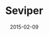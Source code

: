 ---
layout: post
title: "Seviper"
date: 2015-02-09
categories: [Safari des Amis]
image: http://www.pokepedia.fr/images/4/45/S%C3%A9viper-RS.png
caught: Seviper
location: Safari des Amis
level: 30
version: X
---